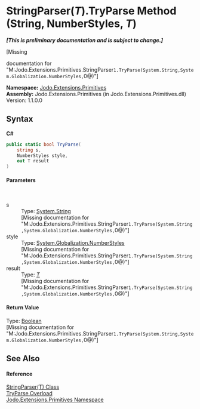 # StringParser(*T*).TryParse Method (String, NumberStyles, *T*)
 _**\[This is preliminary documentation and is subject to change.\]**_

\[Missing <summary> documentation for "M:Jodo.Extensions.Primitives.StringParser`1.TryParse(System.String,System.Globalization.NumberStyles,`0@)"\]

**Namespace:**&nbsp;<a href="N_Jodo_Extensions_Primitives">Jodo.Extensions.Primitives</a><br />**Assembly:**&nbsp;Jodo.Extensions.Primitives (in Jodo.Extensions.Primitives.dll) Version: 1.1.0.0

## Syntax

**C#**<br />
``` C#
public static bool TryParse(
	string s,
	NumberStyles style,
	out T result
)
```


#### Parameters
&nbsp;<dl><dt>s</dt><dd>Type: <a href="https://docs.microsoft.com/dotnet/api/system.string" target="_blank" rel="noopener noreferrer">System.String</a><br />\[Missing <param name="s"/> documentation for "M:Jodo.Extensions.Primitives.StringParser`1.TryParse(System.String,System.Globalization.NumberStyles,`0@)"\]</dd><dt>style</dt><dd>Type: <a href="https://docs.microsoft.com/dotnet/api/system.globalization.numberstyles" target="_blank" rel="noopener noreferrer">System.Globalization.NumberStyles</a><br />\[Missing <param name="style"/> documentation for "M:Jodo.Extensions.Primitives.StringParser`1.TryParse(System.String,System.Globalization.NumberStyles,`0@)"\]</dd><dt>result</dt><dd>Type: <a href="T_Jodo_Extensions_Primitives_StringParser_1">*T*</a><br />\[Missing <param name="result"/> documentation for "M:Jodo.Extensions.Primitives.StringParser`1.TryParse(System.String,System.Globalization.NumberStyles,`0@)"\]</dd></dl>

#### Return Value
Type: <a href="https://docs.microsoft.com/dotnet/api/system.boolean" target="_blank" rel="noopener noreferrer">Boolean</a><br />\[Missing <returns> documentation for "M:Jodo.Extensions.Primitives.StringParser`1.TryParse(System.String,System.Globalization.NumberStyles,`0@)"\]

## See Also


#### Reference
<a href="T_Jodo_Extensions_Primitives_StringParser_1">StringParser(T) Class</a><br /><a href="Overload_Jodo_Extensions_Primitives_StringParser_1_TryParse">TryParse Overload</a><br /><a href="N_Jodo_Extensions_Primitives">Jodo.Extensions.Primitives Namespace</a><br />